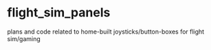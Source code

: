 # flight_sim_panels
plans and code related to home-built joysticks/button-boxes for flight sim/gaming

